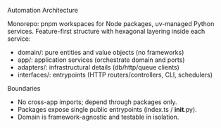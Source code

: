 Automation Architecture

Monorepo: pnpm workspaces for Node packages, uv-managed Python services. Feature-first structure with hexagonal layering inside each service:

- domain/: pure entities and value objects (no frameworks)
- app/: application services (orchestrate domain and ports)
- adapters/: infrastructural details (db/http/queue clients)
- interfaces/: entrypoints (HTTP routers/controllers, CLI, schedulers)

Boundaries
- No cross-app imports; depend through packages only.
- Packages expose single public entrypoints (index.ts / __init__.py).
- Domain is framework-agnostic and testable in isolation.

